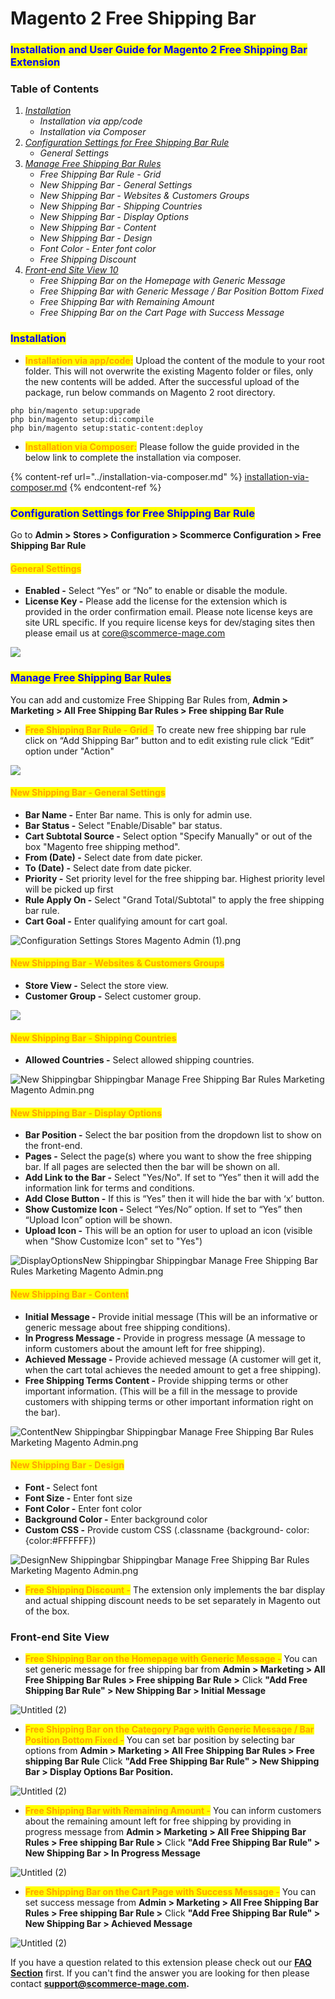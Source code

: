 # Magento 2 Free Shipping Bar

### <mark style="color:blue;">Installation and User Guide for Magento 2 Free Shipping Bar Extension</mark>

### Table of Contents

1. [_Installation_ ](magento-2-free-shipping-bar.md#\_bookmark0)
   * _Installation via app/code_&#x20;
   * _Installation via Composer_
2. [_Configuration Settings for Free Shipping Bar Rule_ ](magento-2-free-shipping-bar.md#\_bookmark3)
   * _General Settings_&#x20;
3. [_Manage Free Shipping Bar Rules_ ](magento-2-free-shipping-bar.md#\_bookmark5)
   * _Free Shipping Bar Rule - Grid_&#x20;
   * _New Shipping Bar - General Settings_&#x20;
   * _New Shipping Bar - Websites & Customers Groups_&#x20;
   * _New Shipping Bar - Shipping Countries_&#x20;
   * _New Shipping Bar - Display Options_&#x20;
   * _New Shipping Bar - Content_&#x20;
   * _New Shipping Bar - Design_&#x20;
   * _Font Color - Enter font color_&#x20;
   * _Free Shipping Discount_&#x20;
4. [_Front-end Site View 10_](magento-2-free-shipping-bar.md#\_bookmark15)
   * _Free Shipping Bar on the Homepage with Generic Message_&#x20;
   * _Free Shipping Bar with Generic Message / Bar Position Bottom Fixed_&#x20;
   * _Free Shipping Bar with Remaining Amount_&#x20;
   * _Free Shipping Bar on the Cart Page with Success Message_&#x20;

### <mark style="color:blue;">Installation</mark> <a href="#_bookmark0" id="_bookmark0"></a>

* <mark style="color:orange;">**Installation via app/code:**</mark> Upload the content of the module to your root folder. This will not overwrite the existing Magento folder or files, only the new contents will be added. After the successful upload of the package, run below commands on Magento 2 root directory.

```
php bin/magento setup:upgrade
php bin/magento setup:di:compile
php bin/magento setup:static-content:deploy
```

* <mark style="color:orange;">**Installation via Composer:**</mark> Please follow the guide provided in the below link to complete the installation via composer.

{% content-ref url="../installation-via-composer.md" %}
[installation-via-composer.md](../installation-via-composer.md)
{% endcontent-ref %}

### <mark style="color:blue;">Configuration Settings for Free Shipping Bar Rule</mark> <a href="#_bookmark3" id="_bookmark3"></a>

Go to **Admin > Stores > Configuration > Scommerce Configuration > Free Shipping Bar Rule**

#### <mark style="color:orange;">General Settings</mark> <a href="#_bookmark4" id="_bookmark4"></a>

* **Enabled -** Select “Yes” or “No” to enable or disable the module.
* **License Key -** Please add the license for the extension which is provided in the order confirmation email. Please note license keys are site URL specific. If you require license keys for dev/staging sites then please email us at [core@scommerce-mage.com](mailto:core@scommerce-mage.com)

![](../../.gitbook/assets/general\_freeshipping.png)

### <mark style="color:blue;">Manage Free Shipping Bar Rules</mark> <a href="#_bookmark5" id="_bookmark5"></a>

You can add and customize Free Shipping Bar Rules from, **Admin > Marketing > All Free Shipping Bar Rules > Free shipping Bar Rule**

* <mark style="color:orange;">**Free Shipping Bar Rule - Grid -**</mark> To create new free shipping bar rule click on “Add Shipping Bar” button and to edit existing rule click “Edit” option under "Action"

![](../../.gitbook/assets/fresshippingrid.jpg)

#### <mark style="color:orange;">New Shipping Bar - General Settings</mark> <a href="#_bookmark7" id="_bookmark7"></a>

* **Bar Name -** Enter Bar name. This is only for admin use.
* **Bar Status -** Select "Enable/Disable" bar status.
* **Cart Subtotal Source -** Select option "Specify Manually" or out of the box "Magento free shipping method".
* **From (Date) -** Select date from date picker.
* **To (Date) -** Select date from date picker.
* **Priority -** Set priority level for the free shipping bar. Highest priority level will be picked up first
* **Rule Apply On -** Select "Grand Total/Subtotal" to apply the free shipping bar rule.
* **Cart Goal -** Enter qualifying amount for cart goal.

![Configuration   Settings   Stores   Magento Admin (1).png](<../../.gitbook/assets/3 (71)>)

#### <mark style="color:orange;">New Shipping Bar - Websites & Customers Groups</mark> <a href="#_bookmark8" id="_bookmark8"></a>

* **Store View -** Select the store view.
* **Customer Group -** Select customer group.

![](../../.gitbook/assets/newshipping\_customergroup.jpg)

#### <mark style="color:orange;">New Shipping Bar - Shipping Countries</mark> <a href="#_bookmark9" id="_bookmark9"></a>

* **Allowed Countries -** Select allowed shipping countries.

![New Shippingbar   Shippingbar   Manage Free Shipping Bar Rules   Marketing   Magento Admin.png](<../../.gitbook/assets/5 (30)>)

#### <mark style="color:orange;">New Shipping Bar - Display Options</mark> <a href="#_bookmark10" id="_bookmark10"></a>

* **Bar Position -** Select the bar position from the dropdown list to show on the front-end.
* **Pages -** Select the page(s) where you want to show the free shipping bar. If all pages are selected then the bar will be shown on all.
* **Add Link to the Bar -** Select "Yes/No". If set to “Yes” then it will add the information link for terms and conditions.
* **Add Close Button -** If this is “Yes” then it will hide the bar with ‘x’ button.
* **Show Customize Icon -** Select “Yes/No” option. If set to “Yes” then “Upload Icon” option will be shown.
* **Upload Icon -** This will be an option for user to upload an icon (visible when "Show Customize Icon" set to "Yes")

![DisplayOptionsNew Shippingbar   Shippingbar   Manage Free Shipping Bar Rules   Marketing   Magento Admin.png](<../../.gitbook/assets/6 (60)>)

#### <mark style="color:orange;">New Shipping Bar - Content</mark> <a href="#_bookmark11" id="_bookmark11"></a>

* **Initial Message -** Provide initial message (This will be an informative or generic message about free shipping conditions).
* **In Progress Message -** Provide in progress message (A message to inform customers about the amount left for free shipping).
* **Achieved Message -** Provide achieved message (A customer will get it, when the cart total achieves the needed amount to get a free shipping).
* **Free Shipping Terms Content -** Provide shipping terms or other important information. (This will be a fill in the message to provide customers with shipping terms or other important information right on the bar).

![ContentNew Shippingbar   Shippingbar   Manage Free Shipping Bar Rules   Marketing   Magento Admin.png](<../../.gitbook/assets/7 (38)>)

#### <mark style="color:orange;">New Shipping Bar - Design</mark> <a href="#_bookmark12" id="_bookmark12"></a>

* **Font -** Select font
* **Font Size -** Enter font size
* **Font Color -** Enter font color
* **Background Color -** Enter background color
* **Custom CSS -** Provide custom CSS (.classname {background- color:{color:#FFFFFF})

![DesignNew Shippingbar   Shippingbar   Manage Free Shipping Bar Rules   Marketing   Magento Admin.png](<../../.gitbook/assets/8 (4)>)

* <mark style="color:orange;">**Free Shipping Discount -**</mark> The extension only implements the bar display and actual shipping discount needs to be set separately in Magento out of the box.

### Front-end Site View <a href="#_bookmark15" id="_bookmark15"></a>

* <mark style="color:orange;">**Free Shipping Bar on the Homepage with Generic Message -**</mark> You can set generic message for free shipping bar from **Admin > Marketing > All Free Shipping Bar Rules > Free shipping Bar Rule >** Click **"Add Free Shipping Bar Rule" > New Shipping Bar > Initial Message**

![Untitled (2)](<../../.gitbook/assets/9 (20)>)

* <mark style="color:orange;">**Free Shipping Bar on the Category Page with Generic Message / Bar Position Bottom Fixed -**</mark> You can set bar position by selecting bar options from **Admin > Marketing > All Free Shipping Bar Rules > Free shipping Bar Rule** Click **"Add Free Shipping Bar Rule" > New Shipping Bar > Display Options Bar Position.**

![Untitled (2)](<../../.gitbook/assets/10 (6)>)

* <mark style="color:orange;">**Free Shipping Bar with Remaining Amount -**</mark> You can inform customers about the remaining amount left for free shipping by providing in progress message from **Admin > Marketing > All Free Shipping Bar Rules > Free shipping Bar Rule >** Click **"Add Free Shipping Bar Rule" > New Shipping Bar > In Progress Message**

![Untitled (2)](<../../.gitbook/assets/11 (14)>)

* <mark style="color:orange;">**Free Shipping Bar on the Cart Page with Success Message -**</mark> You can set success message from **Admin > Marketing > All Free Shipping Bar Rules > Free shipping Bar Rule >** Click **"Add Free Shipping Bar Rule" > New Shipping Bar > Achieved Message**

![Untitled (2)](<../../.gitbook/assets/12 (31)>)

If you have a question related to this extension please check out our [**FAQ Section**](https://www.scommerce-mage.com/magento-2-free-shipping-bar.html#faq) first. If you can't find the answer you are looking for then please contact [**support@scommerce-mage.com**](mailto:core@scommerce-mage.com)**.**
